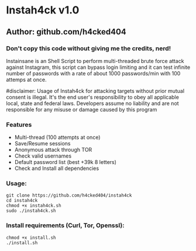 # Instah4ck v1.0
## Author: github.com/h4cked404
### Don't copy this code without giving me the credits, nerd! 
Instainsane is an Shell Script to perform multi-threaded brute force attack against Instagram, this script can bypass login limiting and it can test infinite number of passwords with a rate of about 1000 passwords/min with 100 attemps at once.

#disclaimer:
Usage of Instah4ck for attacking targets without prior mutual consent is illegal. It's the end user's responsibility to obey all applicable local, state and federal laws. Developers assume no liability and are not responsible for any misuse or damage caused by this program 

### Features
- Multi-thread (100 attempts at once)
- Save/Resume sessions
- Anonymous attack through TOR
- Check valid usernames
- Default password list (best +39k 8 letters)
- Check and Install all dependencies

### Usage:
```
git clone https://github.com/h4cked404/instah4ck
cd instah4ck
chmod +x instah4ck.sh
sudo ./instah4ck.sh
```

### Install requirements (Curl, Tor, Openssl):

```
chmod +x install.sh
./install.sh
```

